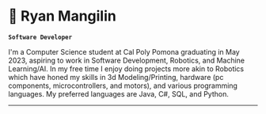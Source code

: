 # 🦾 Ryan Mangilin

**`Software Developer`**

I'm a Computer Science student at Cal Poly Pomona graduating in May 2023, aspiring to work in Software Development, Robotics, and Machine Learning/AI. In my free time I enjoy doing projects more akin to Robotics which have honed my skills in 3d Modeling/Printing, hardware (pc components, microcontrollers, and motors), and various programming languages. My preferred languages are Java, C#, SQL, and Python.


---
